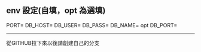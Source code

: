 ## env 設定(自填，opt 為選填)

PORT=
DB_HOST=
DB_USER=
DB_PASS=
DB_NAME=
opt DB_PORT=

---
從GITHUB拉下來以後請創建自己的分支
